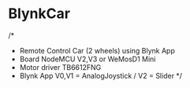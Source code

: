 # BlynkCar

/* 
 * Remote Control Car (2 wheels) using Blynk App
 * Board NodeMCU V2,V3 or WeMosD1 Mini
 * Motor driver TB6612FNG
 * Blynk App V0,V1 = AnalogJoystick / V2 = Slider
 */
